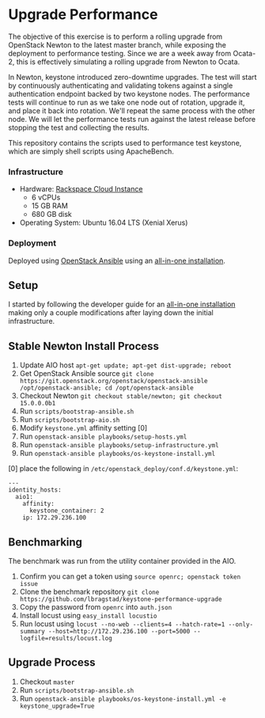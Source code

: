 # Upgrade Performance

The objective of this exercise is to perform a rolling upgrade from OpenStack
Newton to the latest master branch, while exposing the deployment to
performance testing. Since we are a week away from Ocata-2, this is effectively
simulating a rolling upgrade from Newton to Ocata.

In Newton, keystone introduced zero-downtime upgrades. The test will start by
continuously authenticating and validating tokens against a single
authentication endpoint backed by two keystone nodes. The performance tests
will continue to run as we take one node out of rotation, upgrade it, and place
it back into rotation. We'll repeat the same process with the other node. We
will let the performance tests run against the latest release before stopping
the test and collecting the results.

This repository contains the scripts used to performance test keystone, which
are simply shell scripts using ApacheBench.

### Infrastructure

* Hardware: [Rackspace Cloud Instance](https://www.rackspace.com/en-us/cloud/servers)
    - 6 vCPUs
    - 15 GB RAM
    - 680 GB disk
* Operating System: Ubuntu 16.04 LTS (Xenial Xerus)

### Deployment

Deployed using [OpenStack Ansible](http://docs.openstack.org/developer/openstack-ansible/) using
an [all-in-one installation](http://docs.openstack.org/developer/openstack-ansible/developer-docs/quickstart-aio.html).

## Setup

I started by following the developer guide for an [all-in-one
installation](http://docs.openstack.org/developer/openstack-ansible/developer-docs/quickstart-aio.html)
making only a couple modifications after laying down the initial infrastructure.

## Stable Newton Install Process

1. Update AIO host `apt-get update; apt-get dist-upgrade; reboot`
2. Get OpenStack Ansible source `git clone https://git.openstack.org/openstack/openstack-ansible /opt/openstack-ansible; cd /opt/openstack-ansible`
3. Checkout Newton `git checkout stable/newton; git checkout 15.0.0.0b1`
4. Run `scripts/bootstrap-ansible.sh`
5. Run `scripts/bootstrap-aio.sh`
6. Modify `keystone.yml` affinity setting [0]
7. Run `openstack-ansible playbooks/setup-hosts.yml`
8. Run `openstack-ansible playbooks/setup-infrastructure.yml`
9. Run `openstack-ansible playbooks/os-keystone-install.yml`

[0] place the following in `/etc/openstack_deploy/conf.d/keystone.yml`:

```
---
identity_hosts:
  aio1:
    affinity:
      keystone_container: 2
    ip: 172.29.236.100
```

## Benchmarking

The benchmark was run from the utility container provided in the AIO.

1. Confirm you can get a token using `source openrc; openstack token issue`
2. Clone the benchmark repository `git clone https://github.com/lbragstad/keystone-performance-upgrade`
3. Copy the password from `openrc` into `auth.json`
4. Install locust using `easy_install locustio`
5. Run locust using `locust --no-web --clients=4 --hatch-rate=1 --only-summary --host=http://172.29.236.100 --port=5000 --logfile=results/locust.log`

## Upgrade Process

1. Checkout `master`
2. Run `scripts/bootstrap-ansible.sh`
3. Run `openstack-ansible playbooks/os-keystone-install.yml -e keystone_upgrade=True`
